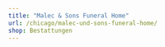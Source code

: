 ```yaml
---
title: "Malec & Sons Funeral Home"
url: /chicago/malec-und-sons-funeral-home/
shop: Bestattungen
---
```

